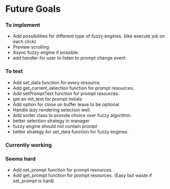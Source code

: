 # Future Goals

### To implement

- Add possibilities for different type of fuzzy engines.
     (like execute job on each click)
- Preview scrolling
- Async fuzzy engine if possible.
- add handler for user to listen to prompt change event


### To test

- Add set\_data function for every resource.
- Add get\_current\_selection function for prompt resources.
- Add setPromptText function for prompt resources.
- get an init\_text for prompt initials
- Add option for close on buffer leave to be optional
- Handle lazy rendering selection well.
- Add sorter class to provide choice over fuzzy algorithm.
- better selection strategy in manager
- fuzzy engine should not contain prompt
- better strategy for set\_data function for fuzzy engines.

### Currently working


### Seems hard
- Add set\_prompt function for prompt resources.
- Add get\_prompt function for prompt resources. (Easy but waste if set\_prompt
is hard)
